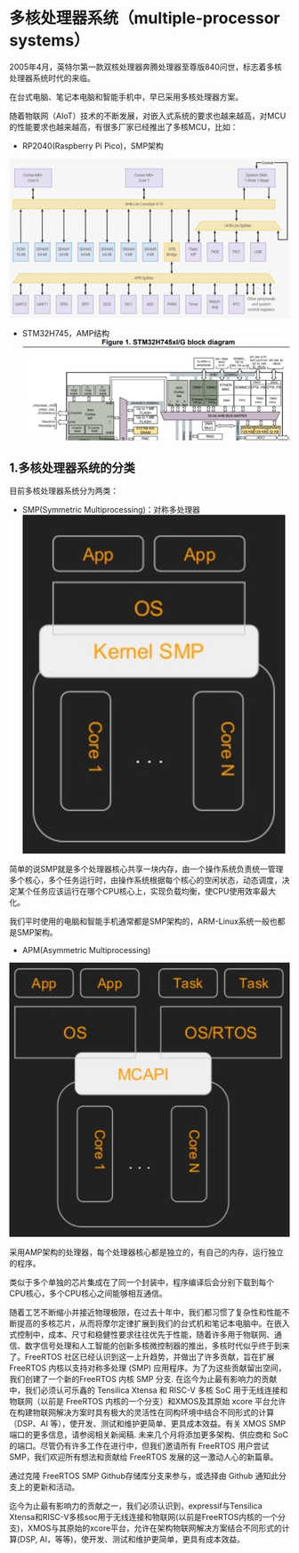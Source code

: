 # 多核处理器系统（multiple-processor systems）

2005年4月，英特尔第一款双核处理器奔腾处理器至尊版840问世，标志着多核处理器系统时代的来临。

在台式电脑、笔记本电脑和智能手机中，早已采用多核处理器方案。

随着物联网（AIoT）技术的不断发展，对嵌入式系统的要求也越来越高，对MCU的性能要求也越来越高，有很多厂家已经推出了多核MCU，比如：

* RP2040(Raspberry Pi Pico)，SMP架构

![](img/RP2040.png)


* STM32H745，AMP结构
![](img/STM32H745.png)

## 1.多核处理器系统的分类

目前多核处理器系统分为两类：

* SMP(Symmetric Multiprocessing)：对称多处理器
![](img/SMP.png)


简单的说SMP就是多个处理器核心共享一块内存，由一个操作系统负责统一管理多个核心，多个任务运行时，由操作系统根据每个核心的空闲状态，动态调度，决定某个任务应该运行在哪个CPU核心上，实现负载均衡，使CPU使用效率最大化。

我们平时使用的电脑和智能手机通常都是SMP架构的，ARM-Linux系统一般也都是SMP架构。



* APM(Asymmetric Multiprocessing)

![](img/AMP.png)

采用AMP架构的处理器，每个处理器核心都是独立的，有自己的内存，运行独立的程序。

类似于多个单独的芯片集成在了同一个封装中，程序编译后会分别下载到每个CPU核心，多个CPU核心之间能够相互通信。



随着工艺不断缩小并接近物理极限，在过去十年中，我们都习惯了复杂性和性能不断提高的多核芯片，从而将摩尔定律扩展到我们的台式机和笔记本电脑中。在嵌入式控制中，成本、尺寸和稳健性要求往往优先于性能，随着许多用于物联网、通信、数字信号处理和人工智能的创新多核微控制器的推出，多核时代似乎终于到来了。FreeRTOS 社区已经认识到这一上升趋势，并做出了许多贡献，旨在扩展 FreeRTOS 内核以支持对称多处理 (SMP) 应用程序。为了为这些贡献留出空间，我们创建了一个新的FreeRTOS 内核 SMP 分支. 在迄今为止最有影响力的贡献中，我们必须认可乐鑫的 Tensilica Xtensa 和 RISC-V 多核 SoC 用于无线连接和物联网（以前是 FreeRTOS 内核的一个分支）和XMOS及其原始 xcore 平台允许在构建物联网解决方案时具有极大的灵活性在同构环境中结合不同形式的计算（DSP、AI 等），使开发、测试和维护更简单、更具成本效益。有关 XMOS SMP 端口的更多信息，请参阅相关新闻稿. 未来几个月将添加更多架构、供应商和 SoC 的端口。尽管仍有许多工作在进行中，但我们邀请所有 FreeRTOS 用户尝试 SMP，我们欢迎所有想法和贡献给 FreeRTOS 发展的这一激动人心的新篇章。

通过克隆 FreeRTOS SMP Github存储库分支来参与，或选择由 Github 通知此分支上的更新和活动。

迄今为止最有影响力的贡献之一，我们必须认识到，expressif与Tensilica Xtensa和RISC-V多核soc用于无线连接和物联网(以前是FreeRTOS内核的一个分支)，XMOS与其原始的xcore平台，允许在架构物联网解决方案结合不同形式的计算(DSP, AI，等等)，使开发、测试和维护更简单，更具有成本效益。